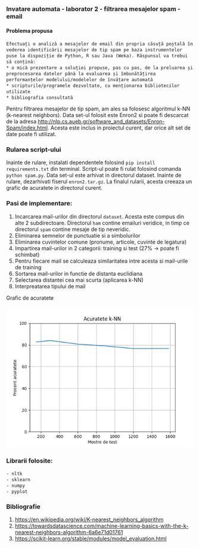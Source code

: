 ### Invatare automata - laborator 2 - filtrarea mesajelor spam - email

#### Problema propusa
    Efectuați o analiză a mesajelor de email din propria căsuță poștală în vederea identificării mesajelor de tip spam pe baza instrumentelor puse la dispoziție de Python, R sau Java (Weka). Răspunsul va trebui să conțină:
    * o mică prezentare a soluției propuse, pas cu pas, de la preluarea și preprocesarea datelor până la evaluarea și îmbunătățirea performanțelor modelului/modelelor de învățare automată
    * scripturile/programele dezvoltate, cu menționarea bibliotecilor utilizate
    * bibliografia consultată

Pentru filtrarea mesajelor de tip spam, am ales sa folosesc algoritmul k-NN (k-nearest neighbors). 
Data set-ul folosit este Enron2 si poate fi descarcat de la adresa http://nlp.cs.aueb.gr/software_and_datasets/Enron-Spam/index.html. Acesta este inclus in proiectul curent, 
dar orice alt set de date poate fi utilizat.

### Rularea script-ului
Inainte de rulare, instalati dependentele folosind `pip install requirements.txt` din terminal. 
Script-ul poate fi rulat folosind comanda `python spam.py`. Data set-ul este arhivat in directorul dataset. Inainte de rulare, dezarhivati fiserul `enron2.tar.gz`.
La finalul rularii, acesta creeaza un grafic de acuratete in directorul curent.


### Pasi de implementare:

1. Incarcarea mail-urilor din directorul `dataset`. Acesta este compus din alte 2 subdirectoare. Directorul `ham` contine emailuri veridice, in timp ce directorul `spam` contine mesaje de tip neveridic.
2. Eliminarea semnelor de punctuatie si a simbolurilor
3. Eliminarea cuvintelor comune (pronume, articole, cuvinte de legatura)
4. Impartirea mail-urilor in 2 categorii: training si test (27% -> poate fi schimbat)
5. Pentru fiecare mail se calculeaza similaritatea intre acesta si mail-urile de training
6. Sortarea mail-urilor in functie de distanta euclidiana
7. Selectarea distantei cea mai scurta (aplicarea k-NN)
8. Interpreatarea tipului de mail


Grafic de acuratete

![Grafic](grafic_de_acuratete.png)

### Librarii folosite:
    - nltk
    - sklearn
    - numpy
    - pyplot

### Bibliografie

1. https://en.wikipedia.org/wiki/K-nearest_neighbors_algorithm
2. https://towardsdatascience.com/machine-learning-basics-with-the-k-nearest-neighbors-algorithm-6a6e71d01761
3. https://scikit-learn.org/stable/modules/model_evaluation.html





